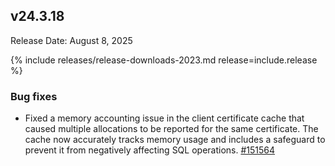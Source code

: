 ## v24.3.18

Release Date: August 8, 2025

{% include releases/release-downloads-2023.md release=include.release %}

<h3 id="v24-3-18-bug-fixes">Bug fixes</h3>

- Fixed a memory accounting issue in the client certificate cache that caused multiple allocations to be reported for the same certificate. The cache now accurately tracks memory usage and includes a safeguard to prevent it from negatively affecting SQL operations. [#151564][#151564]


[#151564]: https://github.com/cockroachdb/cockroach/pull/151564
